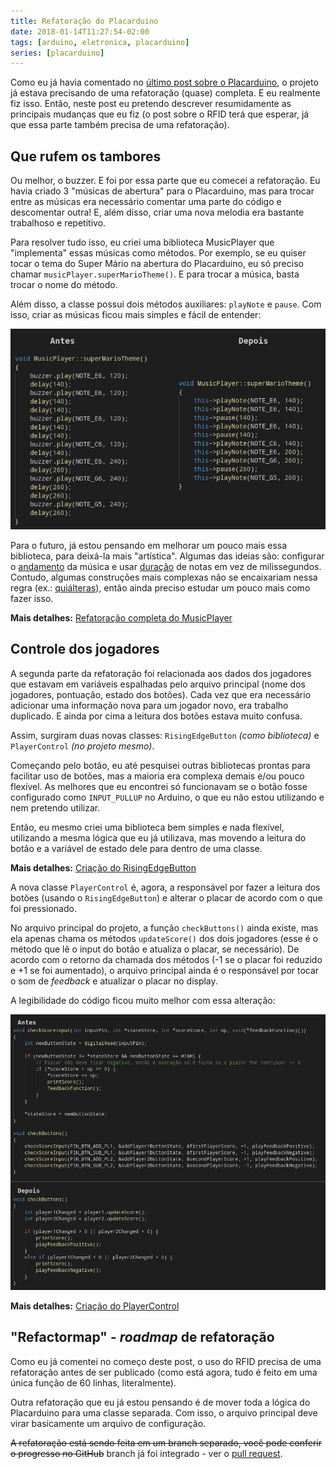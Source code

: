 ```yaml
---
title: Refatoração do Placarduino
date: 2018-01-14T11:27:54-02:00
tags: [arduino, eletronica, placarduino]
series: [placarduino]
---
```


Como eu já havia comentado no [último post sobre o Placarduino][], o projeto já
estava precisando de uma refatoração (quase) completa. E eu realmente fiz isso.
Então, neste post eu pretendo descrever resumidamente as principais mudanças que
eu fiz (o post sobre o RFID terá que esperar, já que essa parte também precisa de
uma refatoração).

## Que rufem os tambores

Ou melhor, o buzzer. E foi por essa parte que eu comecei a refatoração. Eu havia
criado 3 "músicas de abertura" para o Placarduino, mas para trocar entre as músicas
era necessário comentar uma parte do código e descomentar outra! E, além disso,
criar uma nova melodia era bastante trabalhoso e repetitivo.

Para resolver tudo isso, eu criei uma biblioteca MusicPlayer que "implementa"
essas músicas como métodos. Por exemplo, se eu quiser tocar o tema do Super Mário
na abertura do Placarduino, eu só preciso chamar `musicPlayer.superMarioTheme()`.
E para trocar a música, basta trocar o nome do método.

Além disso, a classe possui dois métodos auxiliares: `playNote` e `pause`. Com
isso, criar as músicas ficou mais simples e fácil de entender:

![Código para o Tema do Super Mário antes e depois da refatoração][]

Para o futuro, já estou pensando em melhorar um pouco mais essa biblioteca, para
deixá-la mais "artística". Algumas das ideias são: configurar o [andamento][] da
música e usar [duração][] de notas em vez de milissegundos. Contudo, algumas
construções mais complexas não se encaixariam nessa regra (ex.: [quiálteras][]),
então ainda preciso estudar um pouco mais como fazer isso.

**Mais detalhes:** [Refatoração completa do MusicPlayer][]

## Controle dos jogadores

A segunda parte da refatoração foi relacionada aos dados dos jogadores que
estavam em variáveis espalhadas pelo arquivo principal (nome dos jogadores,
pontuação, estado dos botões). Cada vez que era necessário adicionar uma
informação nova para um jogador novo, era trabalho duplicado. E ainda por cima
a leitura dos botões estava muito confusa.

Assim, surgiram duas novas classes: `RisingEdgeButton` _(como biblioteca)_ e
`PlayerControl` _(no projeto mesmo)_.

Começando pelo botão, eu até pesquisei outras bibliotecas prontas para facilitar
uso de botões, mas a maioria era complexa demais e/ou pouco flexível. As melhores
que eu encontrei só funcionavam se o botão fosse configurado como `INPUT_PULLUP`
no Arduino, o que eu não estou utilizando e nem pretendo utilizar.

Então, eu mesmo criei uma biblioteca bem simples e nada flexível, utilizando a
mesma lógica que eu já utilizava, mas movendo a leitura do botão e a variável de
estado dele para dentro de uma classe.

**Mais detalhes:** [Criação do RisingEdgeButton][]

A nova classe `PlayerControl` é, agora, a responsável por fazer a leitura dos
botões (usando o `RisingEdgeButton`) e alterar o placar de acordo com o que foi
pressionado.

No arquivo principal do projeto, a função `checkButtons()` ainda existe, mas ela
apenas chama os métodos `updateScore()` dos dois jogadores (esse é o método que
lê o input do botão e atualiza o placar, se necessário). De acordo com o retorno
da chamada dos métodos (-1 se o placar foi reduzido e +1 se foi aumentado), o
arquivo principal ainda é o responsável por tocar o som de _feedback_ e atualizar
o placar no display.

A legibilidade do código ficou muito melhor com essa alteração:

![Função checkButtons antes e depois da refatoração][]

**Mais detalhes:** [Criação do PlayerControl][]

## "Refactormap" - _roadmap_ de refatoração

Como eu já comentei no começo deste post, o uso do RFID precisa de uma refatoração
antes de ser publicado (como está agora, tudo é feito em uma única função de 60
linhas, literalmente).

Outra refatoração que eu já estou pensando é de mover toda a lógica do Placarduino
para uma classe separada. Com isso, o arquivo principal deve virar basicamente
um arquivo de configuração.

~~A refatoração está sendo feita em um branch separado, você pode conferir o
progresso no GitHub~~ branch já foi integrado - ver o [pull request][].


[último post sobre o Placarduino]: /2018-01-13-atualizacao-do-placarduino-reducao-de-pontos
[Código para o Tema do Super Mário antes e depois da refatoração]: /images/refatoracao-musicplayer-super-mario.png
[Função checkButtons antes e depois da refatoração]: /images/refatoracao-check-buttons.png
[andamento]: https://pt.wikipedia.org/wiki/Andamento
[duração]: https://pt.wikipedia.org/wiki/Duração_(música)
[quiálteras]: https://pt.wikipedia.org/wiki/Quiáltera
[Refatoração completa do MusicPlayer]: https://github.com/eduardoweiland/placarduino/commit/8cc6dd42ed49d8c6b172840ae588b72766309236
[Criação do RisingEdgeButton]: https://github.com/eduardoweiland/placarduino/commit/1c424fc206babfc5e2fb2fcf794144af379810cc
[Criação do PlayerControl]: https://github.com/eduardoweiland/placarduino/commit/65a17c702fc61e1eac20e00efa50540a301fca26
[pull request]: https://github.com/eduardoweiland/placarduino/pull/1
